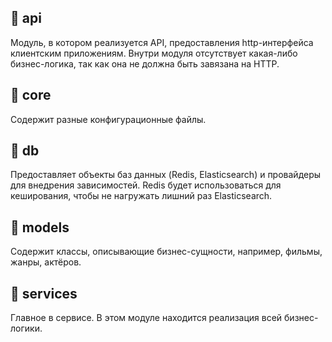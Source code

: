 ## 📔 api

Модуль, в котором реализуется API, предоставления http-интерфейса клиентским приложениям. Внутри модуля отсутствует
какая-либо бизнес-логика, так как она не должна быть завязана на HTTP.

## 📔 core

Cодержит разные конфигурационные файлы.

## 📔 db

Предоставляет объекты баз данных
(Redis, Elasticsearch) и провайдеры для внедрения зависимостей.
Redis будет использоваться для кеширования, чтобы не нагружать лишний раз Elasticsearch.

## 📔 models

Содержит классы, описывающие бизнес-сущности, например, фильмы, жанры, актёров.

## 📔 services

Главное в сервисе. В этом модуле находится реализация всей бизнес-логики.
